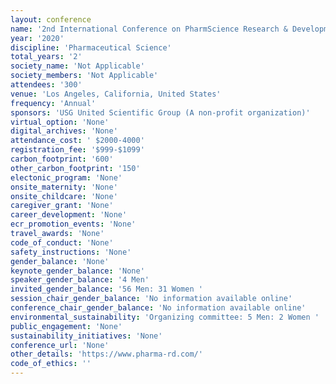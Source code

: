 ```yaml
---
layout: conference 
name: '2nd International Conference on PharmScience Research & Development '
year: '2020'
discipline: 'Pharmaceutical Science'
total_years: '2'
society_name: 'Not Applicable'
society_members: 'Not Applicable'
attendees: '300'
venue: 'Los Angeles, California, United States'
frequency: 'Annual'
sponsors: 'USG United Scientific Group (A non-profit organization)'
virtual_option: 'None'
digital_archives: 'None'
attendance_cost: ' $2000-4000'
registration_fee: '$999-$1099'
carbon_footprint: '600'
other_carbon_footprint: '150'
electonic_program: 'None'
onsite_maternity: 'None'
onsite_childcare: 'None'
caregiver_grant: 'None'
career_development: 'None'
ecr_promotion_events: 'None'
travel_awards: 'None'
code_of_conduct: 'None'
safety_instructions: 'None'
gender_balance: 'None'
keynote_gender_balance: 'None'
speaker_gender_balance: '4 Men'
invited_gender_balance: '56 Men: 31 Women '
session_chair_gender_balance: 'No information available online'
conference_chair_gender_balance: 'No information available online'
environmental_sustainability: 'Organizing committee: 5 Men: 2 Women '
public_engagement: 'None'
sustainability_initiatives: 'None'
conference_url: 'None'
other_details: 'https://www.pharma-rd.com/'
code_of_ethics: ''
---
```

